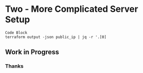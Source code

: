 # Two - More Complicated Server Setup

    Code Block
    terraform output -json public_ip | jq -r '.[0]

## Work in Progress

### Thanks
